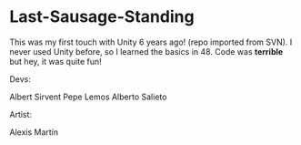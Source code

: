 # Last-Sausage-Standing
This was my first touch with Unity 6 years ago! (repo imported from SVN). I never used Unity before, so I learned the basics in 48. Code was **terrible** but hey, it was quite fun!

Devs:

Albert Sirvent
Pepe Lemos
Alberto Salieto

Artist:

Alexis Martín
